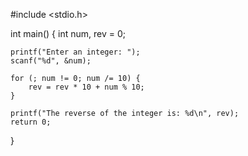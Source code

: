 #include <stdio.h>

int main() {
    int num, rev = 0;

    printf("Enter an integer: ");
    scanf("%d", &num);

    for (; num != 0; num /= 10) {
        rev = rev * 10 + num % 10;
    }

    printf("The reverse of the integer is: %d\n", rev);
    return 0;
}
